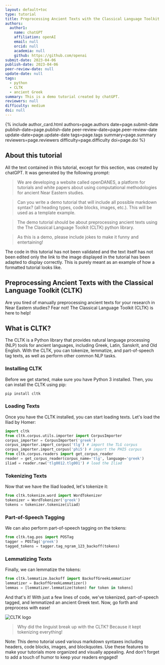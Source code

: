 ```yaml
---
layout: default+toc
type: tutorial
title: Preprocessing Ancient Texts with the Classical Language Toolkit (CLTK)
authors:
  author1:
    name: chatGPT
    affiliation: openAI
    email: null
    orcid: null
    academia: null
    github: https://github.com/openai
submit-date: 2023-04-06
publish-date: 2023-04-06
peer-review-date: null
update-date: null
tags:
  - python
  - CLTK
  - ancient Greek
summary: This is a demo tutorial created by chatGPT.
reviewers: null
difficulty: medium
doi: null
---
```


{% include author_card.html authors=page.authors date=page.submit-date publish-date=page.publish-date peer-review-date=page.peer-review-date update-date=page.update-date tags=page.tags summary=page.summary reviewers=page.reviewers difficulty=page.difficulty doi=page.doi %}

## About this tutorial

All the text contained in this tutorial, except for this section, was created by chatGPT. It was generated by the following prompt:

> We are developing a website called openDANES, a platform for tutorials and white papers about using computational methodologies for ancient Near Eastern studies.

> Can you write a demo tutorial that will include all possible markdown syntax? (all heading types, code blocks, images, etc.). This will be used as a template example.

> The demo tutorial should be about preprocessing ancient texts using the The Classical Language Toolkit (CLTK) python library.

> As this is a demo, please include jokes to make it funny and entertaining!

The code in this tutorial has not been validated and the text itself has not been edited only the link to the image displayed in the tutorial has been adapted to display correctly. This is purely meant as an example of how a formatted tutorial looks like.

## Preprocessing Ancient Texts with the Classical Language Toolkit (CLTK)

Are you tired of manually preprocessing ancient texts for your research in Near Eastern studies? Fear not! The Classical Language Toolkit (CLTK) is here to help! 

## What is CLTK?

The CLTK is a Python library that provides natural language processing (NLP) tools for ancient languages, including Greek, Latin, Sanskrit, and Old English. With the CLTK, you can tokenize, lemmatize, and part-of-speech tag texts, as well as perform other common NLP tasks.

### Installing CLTK

Before we get started, make sure you have Python 3 installed. Then, you can install the CLTK using pip:

```python
pip install cltk
```

### Loading Texts

Once you have the CLTK installed, you can start loading texts. Let's load the Iliad by Homer:

```python
import cltk
from cltk.corpus.utils.importer import CorpusImporter
corpus_importer = CorpusImporter('greek')
corpus_importer.import_corpus('tlg') # import the TLG corpus
corpus_importer.import_corpus('phi5') # import the PHI5 corpus
from cltk.corpus.readers import get_corpus_reader
reader = get_corpus_reader(corpus_name='tlg', language='greek')
iliad = reader.raw('tlg0012.tlg001') # load the Iliad
```

### Tokenizing Texts

Now that we have the Iliad loaded, let's tokenize it:

```python
from cltk.tokenize.word import WordTokenizer
tokenizer = WordTokenizer('greek')
tokens = tokenizer.tokenize(iliad)
```

### Part-of-Speech Tagging

We can also perform part-of-speech tagging on the tokens:

```python
from cltk.tag.pos import POSTag
tagger = POSTag('greek')
tagged_tokens = tagger.tag_ngram_123_backoff(tokens)
```

### Lemmatizing Texts

Finally, we can lemmatize the tokens:

```python
from cltk.lemmatize.backoff import BackoffGreekLemmatizer
lemmatizer = BackoffGreekLemmatizer()
lemmas = [lemmatizer.lemmatize(token) for token in tokens]
```

And that's it! With just a few lines of code, we've tokenized, part-of-speech tagged, and lemmatized an ancient Greek text. Now, go forth and preprocess with ease!

![CLTK logo]({{site.baseurl}}/images/tutorials/{{page.title}}/image-1.jpg)

> Why did the linguist break up with the CLTK? Because it kept tokenizing everything!

Note: This demo tutorial used various markdown syntaxes including headers, code blocks, images, and blockquotes. Use these features to make your tutorials more organized and visually appealing. And don't forget to add a touch of humor to keep your readers engaged!